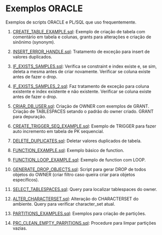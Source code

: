 # Exemplos ORACLE
Exemplos de scripts ORACLE e PL/SQL que uso frequentemente.

1. [CREATE_TABLE_EXAMPLE.sql](CREATE_TABLE_EXAMPLE.sql): 
  Exemplo de criação de tabela com comentário em tabela e colunas, grants para alterações e criação de sinônimo (synonym).

2. [INSERT_ERROR_HANDLE.sql](INSERT_ERROR_HANDLE.sql): 
  Tratamento de exceção para insert de valores duplicados.

3. [IF_EXISTS_SAMPLES.sql](IF_EXISTS_SAMPLES.sql): 
  Verifica se constraint e index existe e, se sim, deleta a mesma antes de criar novamente.
  Verificar se coluna existe antes de fazer o drop.

4. [IF_EXISTS_SAMPLES_2.sql](IF_EXISTS_SAMPLES_2.sql): 
  Faz tratamento de exceção para coluna existente e index existente e não existente.
  Verificar se coluna existe antes de fazer o drop.

5. [CRIAR_DB_USER.sql](CRIAR_DB_USER.sql): 
  Criação de OWNER com exemplos de GRANT.
  Criação de TABLESPACES setando o padrão do owner criado.
  GRANT para depuração.
  
6. [CREATE_TRIGGER_SEQ_EXAMPLE.sql](CREATE_TRIGGER_SEQ_EXAMPLE.sql): 
  Exemplo de TRIGGER para fazer auto incremento em tabela de PK sequencial.

7. [DELETE_DUPLICATES.sql](DELETE_DUPLICATES.sql): 
  Deletar valores duplicados de tabela.

8. [FUNCTION_EXAMPLE.sql](FUNCTION_EXAMPLE.sql): 
  Exemplo básico de function.

9. [FUNCTION_LOOP_EXAMPLE.sql](FUNCTION_LOOP_EXAMPLE.sql): 
  Exemplo de function com LOOP.

10. [GENERATE_DROP_OBJECTS.sql](GENERATE_DROP_OBJECTS.sql): 
  Script para gerar DROP de todos objetos do OWNER (criar filtro caso queira criar para objetos específicos).

11. [SELECT_TABLESPACES.sql](SELECT_TABLESPACES.sql): 
  Query para localizar tablespaces do owner.

12. [ALTER_CHARACTERSET.sql](ALTER_CHARACTERSET.sql): 
  Alteração do CHARACTERSET do ambiente.
  Query para verificar character_set atual.
  
13. [PARTITIONS_EXAMPLES.sql](PARTITIONS_EXAMPLES.sql): 
  Exemplos para criação de partições.

13. [PRC_CLEAN_EMPTY_PARPITIONS.sql](PRC_CLEAN_EMPTY_PARPITIONS.sql): 
  Procedure para limpar partições vazias.
